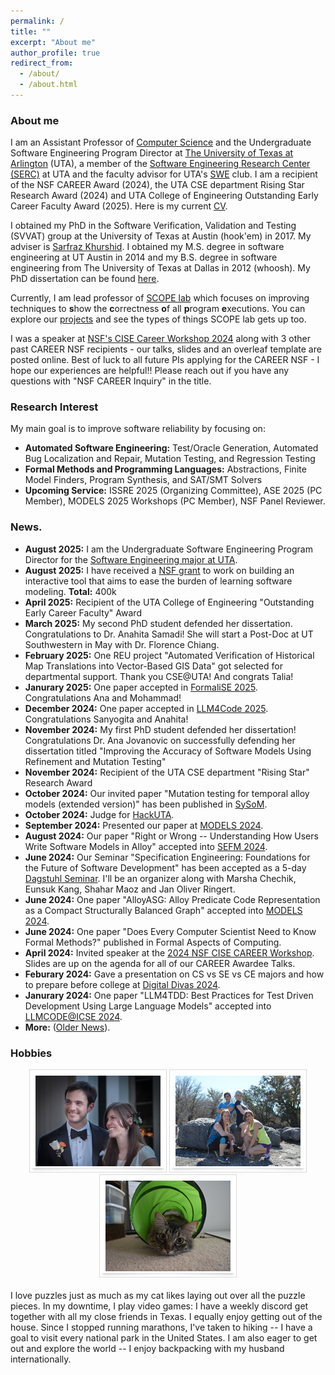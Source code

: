 ```yaml
---
permalink: /
title: ""
excerpt: "About me"
author_profile: true
redirect_from: 
  - /about/
  - /about.html
---
```


### <i class="fa fa-fw fa-cat" aria-hidden="true"></i> About me

I am an Assistant Professor of [Computer Science](https://www.uta.edu/academics/schools-colleges/engineering/academics/departments/cse) and the Undergraduate Software Engineering Program Director at [The University of Texas at Arlington](https://www.uta.edu/) (UTA), a member of the [Software Engineering Research Center (SERC)](https://se-research-center.uta.edu/) at UTA and the faculty advisor for UTA's [SWE](https://swe.org/) club. I am a recipient of the NSF CAREER Award (2024), the UTA CSE department Rising Star Research Award (2024) and UTA College of Engineering Outstanding Early Career Faculty Award (2025). Here is my current [CV](/files/ASullivan_CV.pdf). 

I obtained my PhD in the Software Verification, Validation and Testing (SVVAT) group at the University of Texas at Austin (hook'em) in 2017. My adviser is [Sarfraz Khurshid](https://users.ece.utexas.edu/~khurshid/). I obtained my M.S. degree in software engineering at UT Austin in 2014 and my B.S. degree in software engineering from The University of Texas at Dallas in 2012 (whoosh). My PhD dissertation can be found [here](files/dissertation.pdf).

Currently, I am lead professor of [SCOPE lab](https://scopelabuta.github.io/) which focuses on improving techniques to **s**how the **c**orrectness **o**f all **p**rogram **e**xecutions.  You can explore our [projects](https://scopelabuta.github.io/projects/) and see the types of things SCOPE lab gets up too.

I was a speaker at [NSF's CISE Career Workshop 2024](https://www.cnsr.ictas.vt.edu/NSF-CISE-CAREER-Workshop-24/index.html) along with 3 other past CAREER NSF recipients - our talks, slides and an overleaf template are posted online. Best of luck to all future PIs applying for the CAREER NSF - I hope our experiences are helpful!! Please reach out if you have any questions with "NSF CAREER Inquiry" in the title.

### <i class="fa fa-fw fa-lightbulb" aria-hidden="true"></i> Research Interest
My main goal is to improve software reliability by focusing on:
  * **Automated Software Engineering:** Test/Oracle Generation, Automated Bug Localization and Repair, Mutation Testing, and Regression Testing
  * **Formal Methods and Programming Languages:** Abstractions, Finite Model Finders, Program Synthesis, and SAT/SMT Solvers
 * **Upcoming Service:** ISSRE 2025 (Organizing Committee), ASE 2025 (PC Member), MODELS 2025 Workshops (PC Member), NSF Panel Reviewer.


### <i class="fa fa-fw fa-exclamation-triangle" aria-hidden="true"></i> News.

* **August 2025:** I am the Undergraduate Software Engineering Program Director for the [Software Engineering major at UTA](https://www.uta.edu/academics/programs/software-engineering-bs?level=ug&program=softeng).
* **August 2025:** I have received a [NSF grant](https://www.nsf.gov/awardsearch/showAward?AWD_ID=2517621&HistoricalAwards=false) to work on building an interactive tool that aims to ease the burden of learning software modeling. **Total:** 400k
* **April 2025:** Recipient of the UTA College of Engineering "Outstanding Early Career Faculty" Award
* **March 2025:** My second PhD student defended her dissertation. Congratulations to Dr. Anahita Samadi! She will start a Post-Doc at UT Southwestern in May with Dr. Florence Chiang.
* **February 2025:** One REU project "Automated Verification of Historical Map Translations into Vector-Based GIS Data" got selected for departmental support. Thank you CSE@UTA! And congrats Talia!
* **Janurary 2025:** One paper accepted in [FormaliSE 2025](https://conf.researchr.org/home/Formalise-2025). Congratulations Ana and Mohammad!
* **December 2024:** One paper accepted in [LLM4Code 2025](https://llm4code.github.io/). Congratulations Sanyogita and Anahita!
* **November 2024:** My first PhD student defended her dissertation! Congratulations Dr. Ana Jovanovic on successfully defending her dissertation titled "Improving the Accuracy of Software Models Using Refinement and Mutation Testing"
* **November 2024:** Recipient of the UTA CSE department "Rising Star" Research Award
* **October 2024:** Our invited paper "Mutation testing for temporal alloy models (extended version)" has been published in [SySoM](https://link.springer.com/article/10.1007/s10270-024-01220-x).
* **October 2024:** Judge for [HackUTA](https://www.hackuta.org/).
* **September 2024:** Presented our paper at [MODELS 2024](https://conf.researchr.org/home/models-2024).
* **August 2024:** Our paper "Right or Wrong -- Understanding How Users Write Software Models in Alloy" accepted into [SEFM 2024](https://sefm-conference.github.io/2024/). 
* **June 2024:** Our Seminar "Specification Engineering: Foundations for the Future of Software Development" has been accepted as a 5-day [Dagstuhl Seminar](https://www.dagstuhl.de/en/seminars/dagstuhl-seminars). I'll be an organizer along with Marsha Chechik, Eunsuk Kang, Shahar Maoz and Jan Oliver Ringert.
* **June 2024:** One paper "AlloyASG: Alloy Predicate Code Representation as a Compact Structurally Balanced Graph" accepted into [MODELS 2024](https://conf.researchr.org/home/models-2024).
* **June 2024:** One paper "Does Every Computer Scientist Need to Know Formal Methods?" published in Formal Aspects of Computing.
* **April 2024:** Invited speaker at the [2024 NSF CISE CAREER Workshop](https://www.cnsr.ictas.vt.edu/NSF-CISE-CAREER-Workshop-24/index.html). Slides are up on the agenda for all of our CAREER Awardee Talks.
* **Feburary 2024:** Gave a presentation on CS vs SE vs CE majors and how to prepare before college at [Digital Divas 2024](https://digital-divas.weebly.com/).
* **Janurary 2024:** One paper "LLM4TDD: Best Practices for Test Driven Development Using Large Language Models" accepted into [LLMCODE@ICSE 2024](https://llm4code.github.io/).
* **More:** ([Older News](https://allisonius.github.io/news/)).
  
<h3><i class="fa fa-fw fa-puzzle-piece" aria-hidden="true"></i> Hobbies</h3>
  
 <center><img src="images/a.png" alt=""> <img src="images/b.jpg" alt=""> <img src="images/c.JPG" alt=""></center>
  <br>
  I love puzzles just as much as my cat likes laying out over all the puzzle pieces. In my downtime, I play video games: I have a weekly discord get together with all my close friends in Texas. I equally enjoy getting out of the house. Since I stopped running marathons, I've taken to hiking -- I have a goal to visit every national park in the United States. I am also eager to get out and explore the world -- I enjoy backpacking with my husband internationally.
